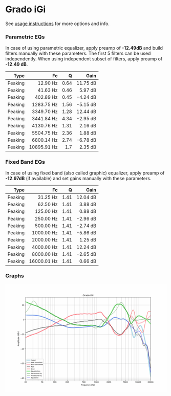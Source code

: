 # Grado iGi
See [usage instructions](https://github.com/jaakkopasanen/AutoEq#usage) for more options and info.

### Parametric EQs
In case of using parametric equalizer, apply preamp of **-12.49dB** and build filters manually
with these parameters. The first 5 filters can be used independently.
When using independent subset of filters, apply preamp of **-12.49 dB**.

| Type    | Fc          |    Q | Gain     |
|--------:|------------:|-----:|---------:|
| Peaking | 12.90 Hz    | 0.64 | 11.75 dB |
| Peaking | 41.63 Hz    | 0.46 | 5.97 dB  |
| Peaking | 402.89 Hz   | 0.45 | -4.24 dB |
| Peaking | 1283.75 Hz  | 1.56 | -5.15 dB |
| Peaking | 3349.70 Hz  | 1.28 | 12.44 dB |
| Peaking | 3441.84 Hz  | 4.34 | -2.95 dB |
| Peaking | 4130.76 Hz  | 1.31 | 2.16 dB  |
| Peaking | 5504.75 Hz  | 2.36 | 1.88 dB  |
| Peaking | 6800.14 Hz  | 2.74 | -6.78 dB |
| Peaking | 10895.91 Hz | 1.7  | 2.35 dB  |

### Fixed Band EQs
In case of using fixed band (also called graphic) equalizer, apply preamp of **-12.97dB**
(if available) and set gains manually with these parameters.

| Type    | Fc          |    Q | Gain     |
|--------:|------------:|-----:|---------:|
| Peaking | 31.25 Hz    | 1.41 | 12.04 dB |
| Peaking | 62.50 Hz    | 1.41 | 3.88 dB  |
| Peaking | 125.00 Hz   | 1.41 | 0.88 dB  |
| Peaking | 250.00 Hz   | 1.41 | -2.96 dB |
| Peaking | 500.00 Hz   | 1.41 | -2.74 dB |
| Peaking | 1000.00 Hz  | 1.41 | -5.86 dB |
| Peaking | 2000.00 Hz  | 1.41 | 1.25 dB  |
| Peaking | 4000.00 Hz  | 1.41 | 12.24 dB |
| Peaking | 8000.00 Hz  | 1.41 | -2.65 dB |
| Peaking | 16000.01 Hz | 1.41 | 0.66 dB  |

### Graphs
![](./Grado%20iGi.png)